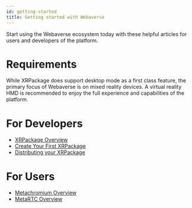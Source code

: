 ```yaml
---
id: getting-started
title: Getting started with Webaverse
---
```


Start using the Webaverse ecosystem today with these helpful articles for users and developers of the platform.

# Requirements

While XRPackage does support desktop mode as a first class feature, the primary focus of Webaverse is on mixed reality devices.
A virtual reality HMD is recommended to enjoy the full experience and capabilities of the platform.

# For Developers

- [XRPackage Overview](./dev-guides/index.md)
- [Create Your First XRPackage](./dev-guides/2-creating-an-xrpk.md)
- [Distributing your XRPackage](./dev-guides/3-distributing-xrpackage.md)

# For Users

- [Metachromium Overview](./user-guides/index.md)
- [MetaRTC Overview](./user-guides/metartc-overview.md)
